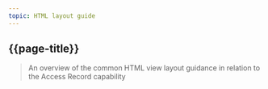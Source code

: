 ```yaml
---
topic: HTML layout guide
---
```


## {{page-title}}

> An overview of the common HTML view layout guidance in relation to the Access Record capability